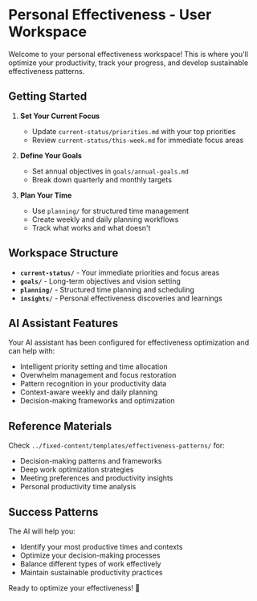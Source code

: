 # Personal Effectiveness - User Workspace

Welcome to your personal effectiveness workspace! This is where you'll optimize your productivity, track your progress, and develop sustainable effectiveness patterns.

## Getting Started

1. **Set Your Current Focus**
   - Update `current-status/priorities.md` with your top priorities
   - Review `current-status/this-week.md` for immediate focus areas

2. **Define Your Goals**
   - Set annual objectives in `goals/annual-goals.md`
   - Break down quarterly and monthly targets

3. **Plan Your Time**
   - Use `planning/` for structured time management
   - Create weekly and daily planning workflows
   - Track what works and what doesn't

## Workspace Structure

- **`current-status/`** - Your immediate priorities and focus areas
- **`goals/`** - Long-term objectives and vision setting
- **`planning/`** - Structured time planning and scheduling
- **`insights/`** - Personal effectiveness discoveries and learnings

## AI Assistant Features

Your AI assistant has been configured for effectiveness optimization and can help with:
- Intelligent priority setting and time allocation
- Overwhelm management and focus restoration
- Pattern recognition in your productivity data
- Context-aware weekly and daily planning
- Decision-making frameworks and optimization

## Reference Materials

Check `../fixed-content/templates/effectiveness-patterns/` for:
- Decision-making patterns and frameworks
- Deep work optimization strategies
- Meeting preferences and productivity insights
- Personal productivity time analysis

## Success Patterns

The AI will help you:
- Identify your most productive times and contexts
- Optimize your decision-making processes
- Balance different types of work effectively
- Maintain sustainable productivity practices

Ready to optimize your effectiveness! 🚀